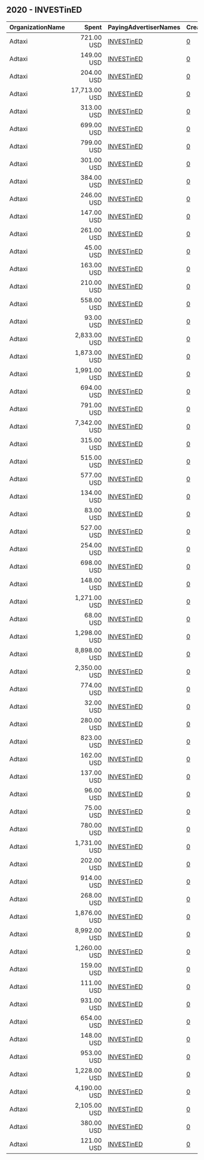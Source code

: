 ## 2020 - INVESTinED​ 
|OrganizationName|Spent|PayingAdvertiserNames|CreativeUrls|Impressions|Genders|AgeBrackets|CountryCodes|BillingAddresses|CandidateBallotInformation|
|:---|---:|:---|:---|---:|:---|:---|:---|:---|:---|
|Adtaxi|721.00 USD|[INVESTinED​](2020/INVESTinED​.md)|[0](https://www.snap.com/political-ads/asset/8bb7d4ab8a4a5ab34493571de3df6683cef838b8eac64fc94476c81329a831fc?mediaType=jpg)|73,768||25+|united states|"101 West Colfax,Denver,80204,US"|INVESTinED|
|Adtaxi|149.00 USD|[INVESTinED​](2020/INVESTinED​.md)|[0](https://www.snap.com/political-ads/asset/3595eda5a5033482fa997349d9a64c9490dc532c0489b2ca3f7b7bf0e618a98b?mediaType=mp4)|19,544|FEMALE|25+|united states|"101 West Colfax,Denver,80204,US"|INVESTinED|
|Adtaxi|204.00 USD|[INVESTinED​](2020/INVESTinED​.md)|[0](https://www.snap.com/political-ads/asset/d968967bd9f79b1990e4e30e5aae605b5f0eecc81f856ae3fb0cef0afffa43e2?mediaType=jpg)|14,649|FEMALE|25+|united states|"101 West Colfax,Denver,80204,US"|INVESTinED|
|Adtaxi|17,713.00 USD|[INVESTinED​](2020/INVESTinED​.md)|[0](https://www.snap.com/political-ads/asset/8e1b170426837784dea306c10b71190a4dd3a0b7c16bf5fbeb2660d6b29dc288?mediaType=jpg)|1,616,831|FEMALE|25+|united states|"101 West Colfax,Denver,80204,US"|INVESTinED|
|Adtaxi|313.00 USD|[INVESTinED​](2020/INVESTinED​.md)|[0](https://www.snap.com/political-ads/asset/a046a1ea449f7ecba21b4dcc9adcac4a23f5053f404b168f727194361adebc3c?mediaType=jpg)|37,673|FEMALE|25+|united states|"101 West Colfax,Denver,80204,US"|INVESTinED|
|Adtaxi|699.00 USD|[INVESTinED​](2020/INVESTinED​.md)|[0](https://www.snap.com/political-ads/asset/ac8b2cc052036da0837721b46bb36f63a825549388525eb3e67cc730df0c4e1e?mediaType=jpg)|54,922||25+|united states|"101 West Colfax,Denver,80204,US"|INVESTinED|
|Adtaxi|799.00 USD|[INVESTinED​](2020/INVESTinED​.md)|[0](https://www.snap.com/political-ads/asset/6a9a12fb7707b2fd2e68854aa9ee39d8fb7e5e221217b471935499ad6d488556?mediaType=jpg)|96,186||25+|united states|"101 West Colfax,Denver,80204,US"|INVESTinED|
|Adtaxi|301.00 USD|[INVESTinED​](2020/INVESTinED​.md)|[0](https://www.snap.com/political-ads/asset/3595eda5a5033482fa997349d9a64c9490dc532c0489b2ca3f7b7bf0e618a98b?mediaType=mp4)|20,883|FEMALE|25+|united states|"101 West Colfax,Denver,80204,US"|INVESTinED|
|Adtaxi|384.00 USD|[INVESTinED​](2020/INVESTinED​.md)|[0](https://www.snap.com/political-ads/asset/6e33ef0560161afd68de0e3a62594b2e6adb1b5a0a052de831320f9f238a518f?mediaType=mp4)|21,127||25+|united states|"101 West Colfax,Denver,80204,US"|INVESTinED|
|Adtaxi|246.00 USD|[INVESTinED​](2020/INVESTinED​.md)|[0](https://www.snap.com/political-ads/asset/9b52125e5b60c600399d5d42ef7fd77e2096cb5f3f32f9021e31bd8a267db705?mediaType=mp4)|13,338|FEMALE|25+|united states|"101 West Colfax,Denver,80204,US"|INVESTinED|
|Adtaxi|147.00 USD|[INVESTinED​](2020/INVESTinED​.md)|[0](https://www.snap.com/political-ads/asset/3571fbdaa97d37873b33d1415604064096990c33159c6ecba12024621e1f0ab3?mediaType=jpg)|8,037||25+|united states|"101 West Colfax,Denver,80204,US"|INVESTinED|
|Adtaxi|261.00 USD|[INVESTinED​](2020/INVESTinED​.md)|[0](https://www.snap.com/political-ads/asset/a046a1ea449f7ecba21b4dcc9adcac4a23f5053f404b168f727194361adebc3c?mediaType=jpg)|19,927|FEMALE|25+|united states|"101 West Colfax,Denver,80204,US"|INVESTinED|
|Adtaxi|45.00 USD|[INVESTinED​](2020/INVESTinED​.md)|[0](https://www.snap.com/political-ads/asset/b015df1db1845b75a6337c6a70a9b2ad0993f1e3e38b7ba48270313bc3c12edc?mediaType=jpg)|1,824||25+|united states|"101 West Colfax,Denver,80204,US"|INVESTinED|
|Adtaxi|163.00 USD|[INVESTinED​](2020/INVESTinED​.md)|[0](https://www.snap.com/political-ads/asset/3595eda5a5033482fa997349d9a64c9490dc532c0489b2ca3f7b7bf0e618a98b?mediaType=mp4)|21,154||25+|united states|"101 West Colfax,Denver,80204,US"|INVESTinED|
|Adtaxi|210.00 USD|[INVESTinED​](2020/INVESTinED​.md)|[0](https://www.snap.com/political-ads/asset/ac8b2cc052036da0837721b46bb36f63a825549388525eb3e67cc730df0c4e1e?mediaType=jpg)|17,853|FEMALE|25+|united states|"101 West Colfax,Denver,80204,US"|INVESTinED|
|Adtaxi|558.00 USD|[INVESTinED​](2020/INVESTinED​.md)|[0](https://www.snap.com/political-ads/asset/8e1b170426837784dea306c10b71190a4dd3a0b7c16bf5fbeb2660d6b29dc288?mediaType=jpg)|44,284||25+|united states|"101 West Colfax,Denver,80204,US"|INVESTinED|
|Adtaxi|93.00 USD|[INVESTinED​](2020/INVESTinED​.md)|[0](https://www.snap.com/political-ads/asset/844c6e5d706cec738c386b849227850b81f9481dbfd58bc6f115cc5277d38e5e?mediaType=mp4)|7,369||25+|united states|"101 West Colfax,Denver,80204,US"|INVESTinED|
|Adtaxi|2,833.00 USD|[INVESTinED​](2020/INVESTinED​.md)|[0](https://www.snap.com/political-ads/asset/6a9a12fb7707b2fd2e68854aa9ee39d8fb7e5e221217b471935499ad6d488556?mediaType=jpg)|206,969||25+|united states|"101 West Colfax,Denver,80204,US"|INVESTinED|
|Adtaxi|1,873.00 USD|[INVESTinED​](2020/INVESTinED​.md)|[0](https://www.snap.com/political-ads/asset/1f3de2dc1d2c61d51abdf6fcaaef5f894159909c5a048256be37f72758fe47f9?mediaType=mp4)|194,206||25+|united states|"101 West Colfax,Denver,80204,US"|INVESTinED|
|Adtaxi|1,991.00 USD|[INVESTinED​](2020/INVESTinED​.md)|[0](https://www.snap.com/political-ads/asset/9b52125e5b60c600399d5d42ef7fd77e2096cb5f3f32f9021e31bd8a267db705?mediaType=mp4)|136,406|FEMALE|25+|united states|"101 West Colfax,Denver,80204,US"|INVESTinED|
|Adtaxi|694.00 USD|[INVESTinED​](2020/INVESTinED​.md)|[0](https://www.snap.com/political-ads/asset/1f3de2dc1d2c61d51abdf6fcaaef5f894159909c5a048256be37f72758fe47f9?mediaType=mp4)|39,467|FEMALE|25+|united states|"101 West Colfax,Denver,80204,US"|INVESTinED|
|Adtaxi|791.00 USD|[INVESTinED​](2020/INVESTinED​.md)|[0](https://www.snap.com/political-ads/asset/6a92a3547afd5e9752b37e9a75c4c00f32d0acb6b15610d986ee30df49ec727c?mediaType=jpg)|42,138|FEMALE|25+|united states|"101 West Colfax,Denver,80204,US"|INVESTinED|
|Adtaxi|7,342.00 USD|[INVESTinED​](2020/INVESTinED​.md)|[0](https://www.snap.com/political-ads/asset/9b52125e5b60c600399d5d42ef7fd77e2096cb5f3f32f9021e31bd8a267db705?mediaType=mp4)|519,711|FEMALE|25+|united states|"101 West Colfax,Denver,80204,US"|INVESTinED|
|Adtaxi|315.00 USD|[INVESTinED​](2020/INVESTinED​.md)|[0](https://www.snap.com/political-ads/asset/8e1b170426837784dea306c10b71190a4dd3a0b7c16bf5fbeb2660d6b29dc288?mediaType=jpg)|30,809|FEMALE|25+|united states|"101 West Colfax,Denver,80204,US"|INVESTinED|
|Adtaxi|515.00 USD|[INVESTinED​](2020/INVESTinED​.md)|[0](https://www.snap.com/political-ads/asset/6e33ef0560161afd68de0e3a62594b2e6adb1b5a0a052de831320f9f238a518f?mediaType=mp4)|42,473|FEMALE|25+|united states|"101 West Colfax,Denver,80204,US"|INVESTinED|
|Adtaxi|577.00 USD|[INVESTinED​](2020/INVESTinED​.md)|[0](https://www.snap.com/political-ads/asset/ac8b2cc052036da0837721b46bb36f63a825549388525eb3e67cc730df0c4e1e?mediaType=jpg)|62,864|FEMALE|25+|united states|"101 West Colfax,Denver,80204,US"|INVESTinED|
|Adtaxi|134.00 USD|[INVESTinED​](2020/INVESTinED​.md)|[0](https://www.snap.com/political-ads/asset/a046a1ea449f7ecba21b4dcc9adcac4a23f5053f404b168f727194361adebc3c?mediaType=jpg)|12,758||25+|united states|"101 West Colfax,Denver,80204,US"|INVESTinED|
|Adtaxi|83.00 USD|[INVESTinED​](2020/INVESTinED​.md)|[0](https://www.snap.com/political-ads/asset/e57078a58a752ce5593ae42c7830a787f1ed4d08495551c95f82890c9dcc5f54?mediaType=jpg)|3,417||25+|united states|"101 West Colfax,Denver,80204,US"|INVESTinED|
|Adtaxi|527.00 USD|[INVESTinED​](2020/INVESTinED​.md)|[0](https://www.snap.com/political-ads/asset/6e33ef0560161afd68de0e3a62594b2e6adb1b5a0a052de831320f9f238a518f?mediaType=mp4)|44,469|FEMALE|25+|united states|"101 West Colfax,Denver,80204,US"|INVESTinED|
|Adtaxi|254.00 USD|[INVESTinED​](2020/INVESTinED​.md)|[0](https://www.snap.com/political-ads/asset/3595eda5a5033482fa997349d9a64c9490dc532c0489b2ca3f7b7bf0e618a98b?mediaType=mp4)|38,111||25+|united states|"101 West Colfax,Denver,80204,US"|INVESTinED|
|Adtaxi|698.00 USD|[INVESTinED​](2020/INVESTinED​.md)|[0](https://www.snap.com/political-ads/asset/6bee150d5232da74893602c61e9d837b79d46cde1d4d7da58d2da06b2daeec13?mediaType=mp4)|30,862||25+|united states|"101 West Colfax,Denver,80204,US"|INVESTinED|
|Adtaxi|148.00 USD|[INVESTinED​](2020/INVESTinED​.md)|[0](https://www.snap.com/political-ads/asset/3595eda5a5033482fa997349d9a64c9490dc532c0489b2ca3f7b7bf0e618a98b?mediaType=mp4)|15,014|FEMALE|25+|united states|"101 West Colfax,Denver,80204,US"|INVESTinED|
|Adtaxi|1,271.00 USD|[INVESTinED​](2020/INVESTinED​.md)|[0](https://www.snap.com/political-ads/asset/9b52125e5b60c600399d5d42ef7fd77e2096cb5f3f32f9021e31bd8a267db705?mediaType=mp4)|108,265||25+|united states|"101 West Colfax,Denver,80204,US"|INVESTinED|
|Adtaxi|68.00 USD|[INVESTinED​](2020/INVESTinED​.md)|[0](https://www.snap.com/political-ads/asset/45e7ca3d895792ce38ce09f19ff278c0d28aa66823cfd9517ce8b229369af959?mediaType=jpg)|4,982||25+|united states|"101 West Colfax,Denver,80204,US"|INVESTinED|
|Adtaxi|1,298.00 USD|[INVESTinED​](2020/INVESTinED​.md)|[0](https://www.snap.com/political-ads/asset/ac8b2cc052036da0837721b46bb36f63a825549388525eb3e67cc730df0c4e1e?mediaType=jpg)|122,734|FEMALE|25+|united states|"101 West Colfax,Denver,80204,US"|INVESTinED|
|Adtaxi|8,898.00 USD|[INVESTinED​](2020/INVESTinED​.md)|[0](https://www.snap.com/political-ads/asset/8e1b170426837784dea306c10b71190a4dd3a0b7c16bf5fbeb2660d6b29dc288?mediaType=jpg)|684,043|FEMALE|25+|united states|"101 West Colfax,Denver,80204,US"|INVESTinED|
|Adtaxi|2,350.00 USD|[INVESTinED​](2020/INVESTinED​.md)|[0](https://www.snap.com/political-ads/asset/6a9a12fb7707b2fd2e68854aa9ee39d8fb7e5e221217b471935499ad6d488556?mediaType=jpg)|185,515|FEMALE|25+|united states|"101 West Colfax,Denver,80204,US"|INVESTinED|
|Adtaxi|774.00 USD|[INVESTinED​](2020/INVESTinED​.md)|[0](https://www.snap.com/political-ads/asset/bf74ca49d91801f675fcd9e3a2550cf9bb2e8ae7873a412043e39ddf4a2e9d0d?mediaType=jpg)|59,651|FEMALE|25+|united states|"101 West Colfax,Denver,80204,US"|INVESTinED|
|Adtaxi|32.00 USD|[INVESTinED​](2020/INVESTinED​.md)|[0](https://www.snap.com/political-ads/asset/bcd4492a42fc25d13bc1d74ae866e53393b181da5e2b098e282e39a1fd3db86c?mediaType=jpg)|2,444||25+|united states|"101 West Colfax,Denver,80204,US"|INVESTinED|
|Adtaxi|280.00 USD|[INVESTinED​](2020/INVESTinED​.md)|[0](https://www.snap.com/political-ads/asset/9b52125e5b60c600399d5d42ef7fd77e2096cb5f3f32f9021e31bd8a267db705?mediaType=mp4)|17,482||25+|united states|"101 West Colfax,Denver,80204,US"|INVESTinED|
|Adtaxi|823.00 USD|[INVESTinED​](2020/INVESTinED​.md)|[0](https://www.snap.com/political-ads/asset/1f3de2dc1d2c61d51abdf6fcaaef5f894159909c5a048256be37f72758fe47f9?mediaType=mp4)|49,137|FEMALE|25+|united states|"101 West Colfax,Denver,80204,US"|INVESTinED|
|Adtaxi|162.00 USD|[INVESTinED​](2020/INVESTinED​.md)|[0](https://www.snap.com/political-ads/asset/9b52125e5b60c600399d5d42ef7fd77e2096cb5f3f32f9021e31bd8a267db705?mediaType=mp4)|10,407||25+|united states|"101 West Colfax,Denver,80204,US"|INVESTinED|
|Adtaxi|137.00 USD|[INVESTinED​](2020/INVESTinED​.md)|[0](https://www.snap.com/political-ads/asset/a046a1ea449f7ecba21b4dcc9adcac4a23f5053f404b168f727194361adebc3c?mediaType=jpg)|16,221|FEMALE|25+|united states|"101 West Colfax,Denver,80204,US"|INVESTinED|
|Adtaxi|96.00 USD|[INVESTinED​](2020/INVESTinED​.md)|[0](https://www.snap.com/political-ads/asset/844c6e5d706cec738c386b849227850b81f9481dbfd58bc6f115cc5277d38e5e?mediaType=mp4)|10,485||25+|united states|"101 West Colfax,Denver,80204,US"|INVESTinED|
|Adtaxi|75.00 USD|[INVESTinED​](2020/INVESTinED​.md)|[0](https://www.snap.com/political-ads/asset/9b52125e5b60c600399d5d42ef7fd77e2096cb5f3f32f9021e31bd8a267db705?mediaType=mp4)|5,179||25+|united states|"101 West Colfax,Denver,80204,US"|INVESTinED|
|Adtaxi|780.00 USD|[INVESTinED​](2020/INVESTinED​.md)|[0](https://www.snap.com/political-ads/asset/2bfee66adb3d5ca99c35eab852ab8026be0151175a2d8d038d3aae76c829d578?mediaType=jpg)|37,272||25+|united states|"101 West Colfax,Denver,80204,US"|INVESTinED|
|Adtaxi|1,731.00 USD|[INVESTinED​](2020/INVESTinED​.md)|[0](https://www.snap.com/political-ads/asset/844c6e5d706cec738c386b849227850b81f9481dbfd58bc6f115cc5277d38e5e?mediaType=mp4)|150,966|FEMALE|25+|united states|"101 West Colfax,Denver,80204,US"|INVESTinED|
|Adtaxi|202.00 USD|[INVESTinED​](2020/INVESTinED​.md)|[0](https://www.snap.com/political-ads/asset/844c6e5d706cec738c386b849227850b81f9481dbfd58bc6f115cc5277d38e5e?mediaType=mp4)|20,414|FEMALE|25+|united states|"101 West Colfax,Denver,80204,US"|INVESTinED|
|Adtaxi|914.00 USD|[INVESTinED​](2020/INVESTinED​.md)|[0](https://www.snap.com/political-ads/asset/c40de4ccff0384594272794fb72c174402de753f1267131a4d2a5f17da895ee5?mediaType=jpg)|55,864|FEMALE|25+|united states|"101 West Colfax,Denver,80204,US"|INVESTinED|
|Adtaxi|268.00 USD|[INVESTinED​](2020/INVESTinED​.md)|[0](https://www.snap.com/political-ads/asset/6e33ef0560161afd68de0e3a62594b2e6adb1b5a0a052de831320f9f238a518f?mediaType=mp4)|19,596|FEMALE|25+|united states|"101 West Colfax,Denver,80204,US"|INVESTinED|
|Adtaxi|1,876.00 USD|[INVESTinED​](2020/INVESTinED​.md)|[0](https://www.snap.com/political-ads/asset/8e1b170426837784dea306c10b71190a4dd3a0b7c16bf5fbeb2660d6b29dc288?mediaType=jpg)|158,034|FEMALE|25+|united states|"101 West Colfax,Denver,80204,US"|INVESTinED|
|Adtaxi|8,992.00 USD|[INVESTinED​](2020/INVESTinED​.md)|[0](https://www.snap.com/political-ads/asset/6a9a12fb7707b2fd2e68854aa9ee39d8fb7e5e221217b471935499ad6d488556?mediaType=jpg)|937,278|FEMALE|25+|united states|"101 West Colfax,Denver,80204,US"|INVESTinED|
|Adtaxi|1,260.00 USD|[INVESTinED​](2020/INVESTinED​.md)|[0](https://www.snap.com/political-ads/asset/9b52125e5b60c600399d5d42ef7fd77e2096cb5f3f32f9021e31bd8a267db705?mediaType=mp4)|78,831|FEMALE|25+|united states|"101 West Colfax,Denver,80204,US"|INVESTinED|
|Adtaxi|159.00 USD|[INVESTinED​](2020/INVESTinED​.md)|[0](https://www.snap.com/political-ads/asset/a046a1ea449f7ecba21b4dcc9adcac4a23f5053f404b168f727194361adebc3c?mediaType=jpg)|17,013||25+|united states|"101 West Colfax,Denver,80204,US"|INVESTinED|
|Adtaxi|111.00 USD|[INVESTinED​](2020/INVESTinED​.md)|[0](https://www.snap.com/political-ads/asset/5ed35026df3f714291e81fe340962e9162447854b0c7ace4a9d31c9e0da1d95b?mediaType=jpg)|9,194||25+|united states|"101 West Colfax,Denver,80204,US"|INVESTinED|
|Adtaxi|931.00 USD|[INVESTinED​](2020/INVESTinED​.md)|[0](https://www.snap.com/political-ads/asset/1f3de2dc1d2c61d51abdf6fcaaef5f894159909c5a048256be37f72758fe47f9?mediaType=mp4)|46,033|FEMALE|25+|united states|"101 West Colfax,Denver,80204,US"|INVESTinED|
|Adtaxi|654.00 USD|[INVESTinED​](2020/INVESTinED​.md)|[0](https://www.snap.com/political-ads/asset/5ed35026df3f714291e81fe340962e9162447854b0c7ace4a9d31c9e0da1d95b?mediaType=jpg)|47,671||25+|united states|"101 West Colfax,Denver,80204,US"|INVESTinED|
|Adtaxi|148.00 USD|[INVESTinED​](2020/INVESTinED​.md)|[0](https://www.snap.com/political-ads/asset/9b52125e5b60c600399d5d42ef7fd77e2096cb5f3f32f9021e31bd8a267db705?mediaType=mp4)|14,317|FEMALE|25+|united states|"101 West Colfax,Denver,80204,US"|INVESTinED|
|Adtaxi|953.00 USD|[INVESTinED​](2020/INVESTinED​.md)|[0](https://www.snap.com/political-ads/asset/bdec8a63c3120c848c4284296379d291d05bcf5f13ac2fede35a6316401e3b04?mediaType=jpg)|54,275|FEMALE|25+|united states|"101 West Colfax,Denver,80204,US"|INVESTinED|
|Adtaxi|1,228.00 USD|[INVESTinED​](2020/INVESTinED​.md)|[0](https://www.snap.com/political-ads/asset/6e33ef0560161afd68de0e3a62594b2e6adb1b5a0a052de831320f9f238a518f?mediaType=mp4)|109,989||25+|united states|"101 West Colfax,Denver,80204,US"|INVESTinED|
|Adtaxi|4,190.00 USD|[INVESTinED​](2020/INVESTinED​.md)|[0](https://www.snap.com/political-ads/asset/6a9a12fb7707b2fd2e68854aa9ee39d8fb7e5e221217b471935499ad6d488556?mediaType=jpg)|191,437|FEMALE|25+|united states|"101 West Colfax,Denver,80204,US"|INVESTinED|
|Adtaxi|2,105.00 USD|[INVESTinED​](2020/INVESTinED​.md)|[0](https://www.snap.com/political-ads/asset/1f3de2dc1d2c61d51abdf6fcaaef5f894159909c5a048256be37f72758fe47f9?mediaType=mp4)|149,037|FEMALE|25+|united states|"101 West Colfax,Denver,80204,US"|INVESTinED|
|Adtaxi|380.00 USD|[INVESTinED​](2020/INVESTinED​.md)|[0](https://www.snap.com/political-ads/asset/ac8b2cc052036da0837721b46bb36f63a825549388525eb3e67cc730df0c4e1e?mediaType=jpg)|26,366||25+|united states|"101 West Colfax,Denver,80204,US"|INVESTinED|
|Adtaxi|121.00 USD|[INVESTinED​](2020/INVESTinED​.md)|[0](https://www.snap.com/political-ads/asset/9b52125e5b60c600399d5d42ef7fd77e2096cb5f3f32f9021e31bd8a267db705?mediaType=mp4)|10,078||25+|united states|"101 West Colfax,Denver,80204,US"|INVESTinED|
